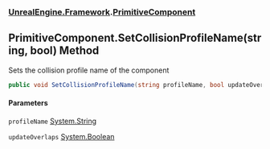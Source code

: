 ### [UnrealEngine.Framework](./UnrealEngine-Framework.md 'UnrealEngine.Framework').[PrimitiveComponent](./PrimitiveComponent.md 'UnrealEngine.Framework.PrimitiveComponent')
## PrimitiveComponent.SetCollisionProfileName(string, bool) Method
Sets the collision profile name of the component  
```csharp
public void SetCollisionProfileName(string profileName, bool updateOverlaps=true);
```
#### Parameters
<a name='UnrealEngine-Framework-PrimitiveComponent-SetCollisionProfileName(string_bool)-profileName'></a>
`profileName` [System.String](https://docs.microsoft.com/en-us/dotnet/api/System.String 'System.String')  
  
<a name='UnrealEngine-Framework-PrimitiveComponent-SetCollisionProfileName(string_bool)-updateOverlaps'></a>
`updateOverlaps` [System.Boolean](https://docs.microsoft.com/en-us/dotnet/api/System.Boolean 'System.Boolean')  
  

